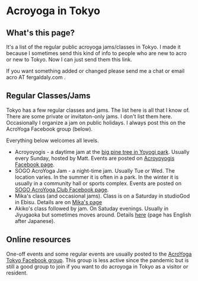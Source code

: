 # Acroyoga in Tokyo

## What's this page?

It's a list of the regular public acroyoga jams/classes in Tokyo.
I made it because I sometimes send this kind of info
to people who are new to acro or new to Tokyo.
Now I can just send them this link.

If you want something added or changed
please send me a chat or email acro AT fergaldaly.com .

## Regular Classes/Jams

Tokyo has a few regular classes and jams.
The list here is all that I know of.
There are some private or invitaton-only jams.
I don't list them here.
Occasionally I organize a jam on public holidays.
I always post this on the AcroYoga Facebook group (below).

Everything below welcomes all levels.

- Acroyoyogis - a daytime jam at the [big pine tree in Yoyogi park](https://goo.gl/maps/hjEZAWaZSV5nrmCF8).
  Usually every Sunday,
  hosted by Matt.
  Events are posted on [Acroyoyogis Facebook page](https://www.facebook.com/acroyoyogis).
- SOGO AcroYoga Jam - a night-time jam.
  Usually Tue or Wed.
  The location varies.
  In the summer it is often in a park.
  In the winter it is usually in a community hall or sports complex.
  Events are posted on [SOGO AcroYoga Club Facebook page](https://www.facebook.com/groups/775712679249057).
- Mika's class (and occasional jams).
  Class is on a Saturday in studioGod in Ebisu.
  Details are on [Mika's page](https://www.studio-god.com/blog/11137/)
- Akiko's class followed by jam.
  On Satuday evenings.
  Usually in Jiyugaoka but sometimes moves around.
  Details [here](https://acroyoga-freedom.jimdofree.com/)
  (page has English after Japanese).

## Online resources

One-off events and some regular events
are usually posted to the [AcroYoga Tokyo Facebook group](https://www.facebook.com/groups/acroyoga.tokyo).
This group is less active
since the pandemic
but is still a good group to join
if you want to do acroyoga in Tokyo
as a visitor or resident.
